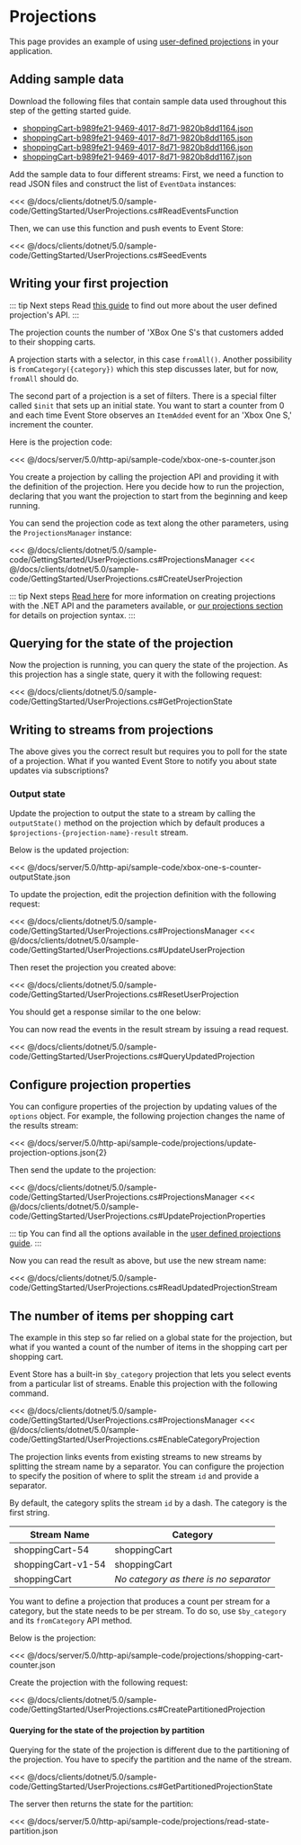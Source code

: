 # Projections

This page provides an example of using [user-defined projections](/docs/server/5.0/server/projections/README.md#types-of-projections) in your application.

## Adding sample data

Download the following files that contain sample data used throughout this step of the getting started guide.

- [shoppingCart-b989fe21-9469-4017-8d71-9820b8dd1164.json](/docs/server/5.0/http-api/sample-code/data/shoppingCart-b989fe21-9469-4017-8d71-9820b8dd1164.json)
- [shoppingCart-b989fe21-9469-4017-8d71-9820b8dd1165.json](/docs/server/5.0/http-api/sample-code/data/shoppingCart-b989fe21-9469-4017-8d71-9820b8dd1165.json)
- [shoppingCart-b989fe21-9469-4017-8d71-9820b8dd1166.json](/docs/server/5.0/http-api/sample-code/data/shoppingCart-b989fe21-9469-4017-8d71-9820b8dd1166.json)
- [shoppingCart-b989fe21-9469-4017-8d71-9820b8dd1167.json](/docs/server/5.0/http-api/sample-code/data/shoppingCart-b989fe21-9469-4017-8d71-9820b8dd1167.json)

Add the sample data to four different streams:
First, we need a function to read JSON files and construct the list of `EventData` instances:

<<< @/docs/clients/dotnet/5.0/sample-code/GettingStarted/UserProjections.cs#ReadEventsFunction

Then, we can use this function and push events to Event Store:

<<< @/docs/clients/dotnet/5.0/sample-code/GettingStarted/UserProjections.cs#SeedEvents

## Writing your first projection

::: tip Next steps
Read [this guide](/docs/server/5.0/server/projections/user-defined-projections.md) to find out more about the user defined projection's API.
:::

The projection counts the number of 'XBox One S's that customers added to their shopping carts.

A projection starts with a selector, in this case `fromAll()`. Another possibility is `fromCategory({category})` which this step discusses later, but for now, `fromAll` should do.

The second part of a projection is a set of filters. There is a special filter called `$init` that sets up an initial state. You want to start a counter from 0 and each time Event Store observes an `ItemAdded` event for an 'Xbox One S,' increment the counter.

Here is the projection code:

<<< @/docs/server/5.0/http-api/sample-code/xbox-one-s-counter.json

You create a projection by calling the projection API and providing it with the definition of the projection. Here you decide how to run the projection, declaring that you want the projection to start from the beginning and keep running. 

You can send the projection code as text along the other parameters, using the `ProjectionsManager` instance:

<<< @/docs/clients/dotnet/5.0/sample-code/GettingStarted/UserProjections.cs#ProjectionsManager
<<< @/docs/clients/dotnet/5.0/sample-code/GettingStarted/UserProjections.cs#CreateUserProjection

::: tip Next steps
[Read here](projections-management.md) for more information on creating projections with the .NET API and the parameters available, or [our projections section](/docs/server/5.0/server/projections/README.md) for details on projection syntax.
:::

## Querying for the state of the projection

Now the projection is running, you can query the state of the projection. As this projection has a single state, query it with the following request:

<<< @/docs/clients/dotnet/5.0/sample-code/GettingStarted/UserProjections.cs#GetProjectionState

## Writing to streams from projections

The above gives you the correct result but requires you to poll for the state of a projection. What if you wanted Event Store to notify you about state updates via subscriptions?

### Output state

Update the projection to output the state to a stream by calling the `outputState()` method on the projection which by default produces a `$projections-{projection-name}-result` stream.

Below is the updated projection:

<<< @/docs/server/5.0/http-api/sample-code/xbox-one-s-counter-outputState.json

To update the projection, edit the projection definition with the following request:

<<< @/docs/clients/dotnet/5.0/sample-code/GettingStarted/UserProjections.cs#ProjectionsManager
<<< @/docs/clients/dotnet/5.0/sample-code/GettingStarted/UserProjections.cs#UpdateUserProjection

Then reset the projection you created above:

<<< @/docs/clients/dotnet/5.0/sample-code/GettingStarted/UserProjections.cs#ResetUserProjection

You should get a response similar to the one below:

You can now read the events in the result stream by issuing a read request.

<<< @/docs/clients/dotnet/5.0/sample-code/GettingStarted/UserProjections.cs#QueryUpdatedProjection

## Configure projection properties

You can configure properties of the projection by updating values of the `options` object. For example, the following projection changes the name of the results stream:

<<< @/docs/server/5.0/http-api/sample-code/projections/update-projection-options.json{2}

Then send the update to the projection:

<<< @/docs/clients/dotnet/5.0/sample-code/GettingStarted/UserProjections.cs#ProjectionsManager
<<< @/docs/clients/dotnet/5.0/sample-code/GettingStarted/UserProjections.cs#UpdateProjectionProperties

::: tip
You can find all the options available in the [user defined projections guide](/docs/server/5.0/server/projections/user-defined-projections.md).
:::

Now you can read the result as above, but use the new stream name:

<<< @/docs/clients/dotnet/5.0/sample-code/GettingStarted/UserProjections.cs#ReadUpdatedProjectionStream

## The number of items per shopping cart

The example in this step so far relied on a global state for the projection, but what if you wanted a count of the number of items in the shopping cart per shopping cart.

Event Store has a built-in `$by_category` projection that lets you select events from a particular list of streams. Enable this projection with the following command.

<<< @/docs/clients/dotnet/5.0/sample-code/GettingStarted/UserProjections.cs#ProjectionsManager
<<< @/docs/clients/dotnet/5.0/sample-code/GettingStarted/UserProjections.cs#EnableCategoryProjection

The projection links events from existing streams to new streams by splitting the stream name by a separator. You can configure the projection to specify the position of where to split the stream `id` and provide a separator.

By default, the category splits the stream `id` by a dash. The category is the first string.

| Stream Name        | Category                               |
| ------------------ | -------------------------------------- |
| shoppingCart-54    | shoppingCart                           |
| shoppingCart-v1-54 | shoppingCart                           |
| shoppingCart       | _No category as there is no separator_ |

You want to define a projection that produces a count per stream for a category, but the state needs to be per stream. To do so, use `$by_category` and its `fromCategory` API method.

Below is the projection:

<<< @/docs/server/5.0/http-api/sample-code/projections/shopping-cart-counter.json

Create the projection with the following request:

<<< @/docs/clients/dotnet/5.0/sample-code/GettingStarted/UserProjections.cs#CreatePartitionedProjection

#### Querying for the state of the projection by partition

Querying for the state of the projection is different due to the partitioning of the projection. You have to specify the partition and the name of the stream.

<<< @/docs/clients/dotnet/5.0/sample-code/GettingStarted/UserProjections.cs#GetPartitionedProjectionState

The server then returns the state for the partition:

<<< @/docs/server/5.0/http-api/sample-code/projections/read-state-partition.json

